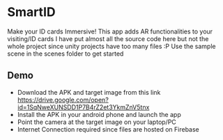 # SmartID
Make your ID cards Immersive! This app adds AR functionalities to your visiting/ID cards 
I have put almost all the source code here but not the whole project since unity projects have too many files :P 
Use the sample scene in the scenes folder to get started
## Demo

* Download the APK and target image from this link https://drive.google.com/open?id=1SqNweXUNSDD1P7B4rZ2et3YkmZnV5tnx
* Install the APK in your android phone and launch the app
* Point the camera at the target image on your laptop/PC
* Internet Connection required since files are hosted on Firebase
